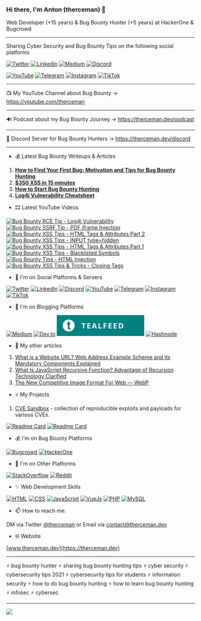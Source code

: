 ### Hi there, I'm Anton (therceman) 👋

<!-- [![GitHub](https://img.shields.io/badge/GitHub-100000?style=for-the-badge&logo=github&logoColor=white)](https://github.com/therceman) -->

Web Developer (+15 years) & Bug Bounty Hunter (+5 years) at HackerOne & Bugcrowd

----------

Sharing Cyber Security and Bug Bounty Tips on the following social platforms

[![Twitter](https://img.shields.io/badge/Twitter-12830+-brightgreen?logo=twitter&color=1da1f2&labelColor=555555&logoColor=ffffff)](https://twitter.com/therceman)
[![LinkedIn](https://img.shields.io/badge/LinkedIn-12107+-brightgreen?logo=linkedin&color=1da1f2&labelColor=555555)](https://www.linkedin.com/in/therceman)
[![Medium](https://img.shields.io/badge/dynamic/json?url=https%3A%2F%2Fapi.swo.moe%2Fstats%2Fmedium%2Ftherceman&query=count&color=1da1f2&label=Medium&labelColor=555555&logo=medium&cacheSeconds=3600&logoColor=ffffff)](https://therceman.medium.com)
[![Discord](https://img.shields.io/badge/Discord-1360+-brightgreen?logo=discord&color=1da1f2&labelColor=555555&logoColor=ffffff)](https://therceman.dev/discord)

[![YouTube](https://img.shields.io/badge/YouTube-1212+-brightgreen?logo=youtube&color=1da1f2&labelColor=555555)](https://www.youtube.com/therceman)
[![Telegram](https://img.shields.io/badge/dynamic/json?url=https%3A%2F%2Fapi.swo.moe%2Fstats%2Ftelegram%2Ftherceman&query=count&color=1da1f2&label=Telegram&labelColor=555555&logo=telegram&cacheSeconds=3600&logoColor=ffffff)](https://t.me/therceman)
[![Instagram](https://img.shields.io/badge/Instagram-1209+-brightgreen?logo=instagram&color=1da1f2&labelColor=555555&logoColor=ffffff)](https://www.instagram.com/therceman)
[![TikTok](https://img.shields.io/badge/Tiktok-337+-brightgreen?logo=tiktok&color=1da1f2&labelColor=555555)](https://www.tiktok.com/@therceman)

<!--[![GitHub](https://img.shields.io/badge/dynamic/json?url=https%3A%2F%2Fapi.swo.moe%2Fstats%2Fgithub%2Ftherceman&query=count&color=1da1f2&label=GitHub&labelColor=555555&logo=github&cacheSeconds=3600&logoColor=ffffff)](https://github.com/therceman)-->

----------

📺 My YouTube Channel about Bug Bounty -> https://youtube.com/therceman

----------

🔊 Podcast about my Bug Bounty Journey -> https://therceman.dev/podcast

----------

💬 Discord Server for Bug Bounty Hunters -> https://therceman.dev/discord

----------

- 💰 Latest Bug Bounty Writeups & Articles

1. **[How to Find Your First Bug: Motivation and Tips for Bug Bounty Hunting](https://therceman.medium.com/how-to-find-your-first-bug-motivation-and-tips-for-bug-bounty-hunting-5e7343066d0c)**
1. **[$350 XSS in 15 minutes](https://therceman.medium.com/350-xss-in-15-minutes-dcb74ad93d5f)**
1. **[How to Start Bug Bounty Hunting](https://therceman.medium.com/how-to-start-bug-bounty-hunting-94b1ff3dda27)**
1. **[Log4j Vulnerability Cheatsheet](https://therceman.medium.com/log4j-vulnerability-cheatsheet-66b7aeabc607)**


- 🎞️ Latest YouTube Videos

[![Bug Bounty RCE Tip - Log4j Vulnerability](https://img.youtube.com/vi/R2Z0pgadPL4/2.jpg)](https://www.youtube.com/watch?v=R2Z0pgadPL4)
[![Bug Bounty SSRF Tip - PDF iframe Injection](https://img.youtube.com/vi/i27bBK7N7kU/1.jpg)](https://www.youtube.com/watch?v=i27bBK7N7kU)
[![Bug Bounty XSS Tips - HTML Tags & Attributes Part 2](https://img.youtube.com/vi/jHDTfLTMbT8/1.jpg)](https://www.youtube.com/watch?v=jHDTfLTMbT8)
[![Bug Bounty XSS Tips - INPUT type=hidden](https://img.youtube.com/vi/THxlFYMLQ-c/1.jpg)](https://www.youtube.com/watch?v=THxlFYMLQ-c)
[![Bug Bounty XSS Tips - HTML Tags & Attributes Part 1](https://img.youtube.com/vi/yMFauVfmRiQ/1.jpg)](https://www.youtube.com/watch?v=yMFauVfmRiQ)
[![Bug Bounty XSS Tips - Blacklisted Symbols](https://img.youtube.com/vi/Sg4LGDNTgPE/1.jpg)](https://www.youtube.com/watch?v=Sg4LGDNTgPE)
[![Bug Bounty Tips - HTML Injection](https://img.youtube.com/vi/MUxP7os9tlU/1.jpg)](https://www.youtube.com/watch?v=MUxP7os9tlU)
[![Bug Bounty XSS Tips & Tricks - Closing Tags](https://img.youtube.com/vi/CmQDom4LoDY/3.jpg)](https://www.youtube.com/watch?v=CmQDom4LoDY)

- 💬 I'm on Social Platforms & Servers

[![Twitter](https://img.shields.io/badge/Twitter-1DA1F2?style=for-the-badge&logo=twitter&logoColor=white)](https://twitter.com/therceman)
[![LinkedIn](https://img.shields.io/badge/LinkedIn-0077B5?style=for-the-badge&logo=linkedin&logoColor=white)](https://www.linkedin.com/in/therceman)
[![Discord](https://img.shields.io/badge/Discord-%235865F2.svg?style=for-the-badge&logo=discord&logoColor=white)](https://therceman.dev/discord)
[![YouTube](https://img.shields.io/badge/YouTube-FF0000?style=for-the-badge&logo=youtube&logoColor=white)](https://youtube.com/therceman)
[![Telegram](https://img.shields.io/badge/Telegram-2CA5E0?style=for-the-badge&logo=telegram&logoColor=white)](https://t.me/therceman)
[![Instagram](https://img.shields.io/badge/Instagram-E4405F?style=for-the-badge&logo=instagram&logoColor=white)](https://www.instagram.com/therceman)
[![TikTok](https://img.shields.io/badge/TikTok-000000?style=for-the-badge&logo=tiktok&logoColor=white)](https://www.tiktok.com/@therceman)

- 📖 I'm on Blogging Platforms

[![Medium](https://img.shields.io/badge/Medium-12100E?style=for-the-badge&logo=medium&logoColor=white)](https://medium.com/@therceman)
[![Dev.to](https://img.shields.io/badge/dev.to-0A0A0A?style=for-the-badge&logo=devdotto&logoColor=white)](https://dev.to/therceman)
[![Tealfeed](https://raw.githubusercontent.com/therceman/therceman/master/tealfeed_logo_v4.svg)](https://tealfeed.com/therceman)
[![Hashnode](https://img.shields.io/badge/Hashnode-2962FF?style=for-the-badge&logo=hashnode&logoColor=white)](https://blog.therceman.dev)

- 🔰 My other articles

1. [What is a Website URL? Web Address Example Scheme and its Mandatory Components Explained](https://javascript.plainenglish.io/what-is-a-url-fc3581b87da1)
1. [What Is JavaScript Recursive Function? Advantage of Recursion Technology Clarified](https://javascript.plainenglish.io/javascript-recursion-5f25f620e11b)
1. [The New Competitive Image Format For Web — WebP](https://javascript.plainenglish.io/the-new-image-format-for-web-webp-5db1ffd59260)

- ⚡ My Projects

1. [CVE Sandbox](https://github.com/cve-sandbox) - collection of reproducible exploits and payloads for various CVEs.

[![Readme Card](https://github-readme-stats.vercel.app/api/pin/?username=cve-sandbox&repo=jquery)](https://github.com/cve-sandbox/jquery)
[![Readme Card](https://github-readme-stats.vercel.app/api/pin/?username=cve-sandbox&repo=jquery-ui)](https://github.com/cve-sandbox/jquery-ui)

- 💰 I'm on Bug Bounty Platforms

[![Bugcrowd](https://img.shields.io/badge/bugcrowd-%23F26822.svg?&style=for-the-badge&logo=bugcrowd&logoColor=white)](https://bugcrowd.com/therceman)
[![HackerOne](https://img.shields.io/badge/hackerone-%23494649.svg?&style=for-the-badge&logo=hackerone&logoColor=white)](https://hackerone.com/therceman)

- 🔸 I'm on Other Platforms

[![StackOverflow](https://img.shields.io/badge/Stack_Overflow-FE7A16?style=for-the-badge&logo=stack-overflow&logoColor=white)](https://stackoverflow.com/users/15412739/therceman)
[![Reddit](https://img.shields.io/badge/Reddit-FF4500?style=for-the-badge&logo=reddit&logoColor=white)](https://www.reddit.com/user/therceman)

- ✨ Web Development Skills

[![HTML](https://img.shields.io/badge/HTML5-E34F26?style=for-the-badge&logo=html5&logoColor=white)](https://html.com/)
[![CSS](https://img.shields.io/badge/CSS3-1572B6?style=for-the-badge&logo=css3&logoColor=white)](https://www.w3schools.com/css/default.asp)
[![JavaScript](https://img.shields.io/badge/JavaScript-F7DF1E?style=for-the-badge&logo=javascript&logoColor=black)](https://www.javascript.com/)
[![VueJs](https://img.shields.io/badge/Vue.js-35495E?style=for-the-badge&logo=vuedotjs&logoColor=4FC08D)](https://vuejs.org/)
[![PHP](https://img.shields.io/badge/PHP-777BB4?style=for-the-badge&logo=php&logoColor=white)](https://php.net/)
[![MySQL](https://img.shields.io/badge/MySQL-00000F?style=for-the-badge&logo=mysql&logoColor=white)](https://www.mysql.com/)

- 📫 How to reach me: 

DM via Twitter [@therceman](https://twitter.com/therceman) or Email via contact@therceman.dev

- 🌐 Website

[www.therceman.dev](https://therceman.dev)

-----------------

⚡ bug bounty hunter
⚡ sharing bug bounty hunting tips
⚡ cyber security
⚡ cybersecurity tips 2021
⚡ cybersecurity tips for students
⚡ information security
⚡ how to do bug bounty hunting
⚡ how to learn bug bounty hunting
⚡ infosec
⚡ cybersec

-----------------

![](https://komarev.com/ghpvc/?username=therceman&label=Profile+views+since+20.11.2021)

<!--
**therceman/therceman** is a ✨ _special_ ✨ repository because its `README.md` (this file) appears on your GitHub profile.

Here are some ideas to get you started:

- 🔭 I’m currently working on ...
- 🌱 I’m currently learning ...
- 👯 I’m looking to collaborate on ...
- 🤔 I’m looking for help with ...
- 💬 Ask me about ...

- 😄 Pronouns: ...
- ⚡ Fun fact: ...
-->
